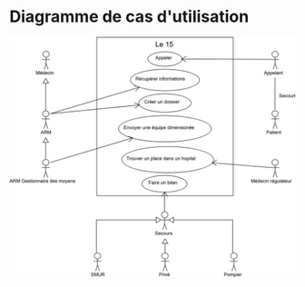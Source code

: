 
Diagramme de cas d'utilisation
==============================

![Diagramme de cas d'utilisation](../../rapport/exports/use_case.png "Diagramme de cas d'utilisation")
